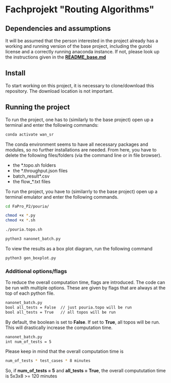 # Fachprojekt "Routing Algorithms"
## Dependencies and assumptions
It will be assumed that the person interested in the project already has a working and running version of the base project, including the gurobi license and a correctly running anaconda instance. 
If not, please look up the instructions given in the **[README_base.md](README_base.md)**

## Install
To start working on this project, it is necessary to clone/download this repository.
The download location is not important.

## Running the project
To run the project, one has to (similarly to the base project) open up a terminal and enter the following commands:

```bash
conda activate wan_sr
```
The conda environment seems to have all necessary packages and modules, so no further installations are needed.
From here, you have to delete the following files/folders (via the command line or in file browser).
* the *.topo.sh folders
* the *.throughput.json files
* batch_result*.csv
* the flow_*.txt files

To run the project, you have to (similarrly to the base project) open up a terminal emulator and enter the following commands.
```bash
cd FaPro_P2/pouria/
```
```bash
chmod +x *.py
chmod +x *.sh
```
```bash
./pouria.topo.sh
```
```bash
python3 nanonet_batch.py
```
To view the results as a box plot diagram, run the following command
```bash
python3 gen_boxplot.py
```
### Additional options/flags
To reduce the overall computation time, flags are introduced.
The code can be run with multiple options.
These are given by flags that are always at the top of each python file.
```bash
nanonet_batch.py
bool all_tests = False  // just pouria.topo will be run
bool all_tests = True   // all topos will be run
```
By default, the boolean is set to **False**.
If set to **True**, all topos will be run.
This will drastically increase the computation time.
```bash
nanonet_batch.py
int num_of_tests = 5
```
Please keep in mind that the overall computation time is 
```bash
num_of_tests * test_cases * 8 minutes
```
So, if **num_of_tests = 5** and **all_tests = True**, the overall compututation time is 5x3x8 >= 120 minutes
